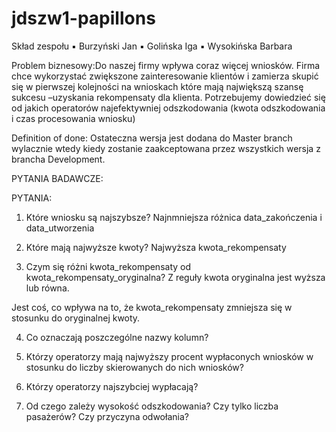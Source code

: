 # jdszw1-papillons
Skład zespołu ▪ Burzyński Jan ▪ Golińska Iga ▪ Wysokińska Barbara

Problem biznesowy:Do naszej firmy wpływa coraz więcej wniosków. Firma chce wykorzystać zwiększone zainteresowanie klientów i zamierza skupić się w pierwszej kolejności na wnioskach które mają największą szansę sukcesu –uzyskania rekompensaty dla klienta. Potrzebujemy dowiedzieć się od jakich operatorów najefektywniej odszkodowania (kwota odszkodowania i czas procesowania wniosku)

Definition of done:
Ostateczna wersja jest dodana do Master branch wylacznie wtedy kiedy zostanie zaakceptowana przez wszystkich wersja z brancha Development.

PYTANIA BADAWCZE:

PYTANIA:

1. Które wniosku są najszybsze? Najnmniejsza różnica data_zakończenia  i data_utworzenia 

2. Które mają najwyższe kwoty?  Najwyższa kwota_rekompensaty

3. Czym się różni kwota_rekompensaty od kwota_rekompensaty_oryginalna?  Z reguły kwota oryginalna jest wyższa lub równa.

Jest coś, co wpływa na to, że kwota_rekompensaty zmniejsza się w stosunku do oryginalnej kwoty.

4. Co oznaczają poszczególne nazwy kolumn?

5. Którzy operatorzy mają najwyższy procent wypłaconych wniosków w stosunku do liczby skierowanych do nich wniosków?

6. Którzy operatorzy najszybciej wypłacają?

7. Od czego zależy wysokość odszkodowania? Czy tylko liczba pasażerów? Czy przyczyna odwołania? 
